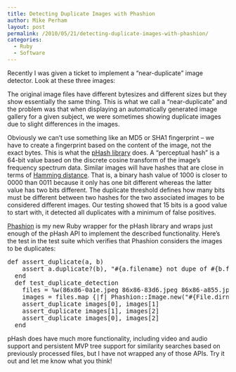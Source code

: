 ```yaml
---
title: Detecting Duplicate Images with Phashion
author: Mike Perham
layout: post
permalink: /2010/05/21/detecting-duplicate-images-with-phashion/
categories:
  - Ruby
  - Software
---
```

Recently I was given a ticket to implement a &#8220;near-duplicate&#8221; image detector. Look at these three images:  
  
The original image files have different bytesizes and different sizes but they show essentially the same thing. This is what we call a &#8220;near-duplicate&#8221; and the problem was that when displaying an automatically generated image gallery for a given subject, we were sometimes showing duplicate images due to slight differences in the images.

Obviously we can&#8217;t use something like an MD5 or SHA1 fingerprint &#8211; we have to create a fingerprint based on the content of the image, not the exact bytes. This is what the [pHash library][1] does. A &#8220;perceptual hash&#8221; is a 64-bit value based on the discrete cosine transform of the image&#8217;s frequency spectrum data. Similar images will have hashes that are close in terms of [Hamming distance][2]. That is, a binary hash value of 1000 is closer to 0000 than 0011 because it only has one bit different whereas the latter value has two bits different. The duplicate threshold defines how many bits must be different between two hashes for the two associated images to be considered different images. Our testing showed that 15 bits is a good value to start with, it detected all duplicates with a minimum of false positives.

[Phashion][3] is my new Ruby wrapper for the pHash library and wraps just enough of the pHash API to implement the described functionality. Here&#8217;s the test in the test suite which verifies that Phashion considers the images to be duplicates:

<pre lang="ruby">def assert_duplicate(a, b)
    assert a.duplicate?(b), "#{a.filename} not dupe of #{b.filename}"
  end
  def test_duplicate_detection
    files = %w(86x86-0a1e.jpeg 86x86-83d6.jpeg 86x86-a855.jpeg)
    images = files.map {|f| Phashion::Image.new("#{File.dirname(__FILE__) + '/../test/'}#{f}")}
    assert_duplicate images[0], images[1]
    assert_duplicate images[1], images[2]
    assert_duplicate images[0], images[2]
  end
</pre>

pHash does have much more functionality, including video and audio support and persistent MVP tree support for similarity searches based on previously processed files, but I have not wrapped any of those APIs. Try it out and let me know what you think!

 [1]: http://phash.org
 [2]: http://en.wikipedia.org/wiki/Hamming_distance
 [3]: http://github.com/mperham/phashion